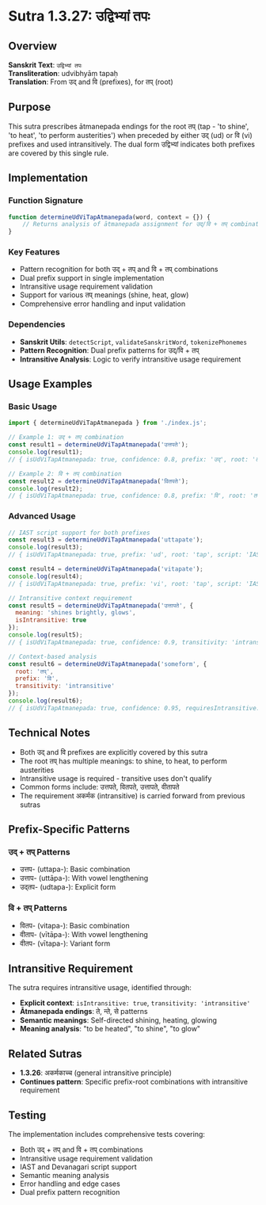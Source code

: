 # Sutra 1.3.27: उद्विभ्यां तपः

## Overview

**Sanskrit Text**: `उद्विभ्यां तपः`  
**Transliteration**: udvibhyāṃ tapaḥ  
**Translation**: From उद् and वि (prefixes), for तप् (root)

## Purpose

This sutra prescribes ātmanepada endings for the root तप् (tap - 'to shine', 'to heat', 'to perform austerities') when preceded by either उद् (ud) or वि (vi) prefixes and used intransitively. The dual form उद्विभ्यां indicates both prefixes are covered by this single rule.

## Implementation

### Function Signature
```javascript
function determineUdViTapAtmanepada(word, context = {}) {
    // Returns analysis of ātmanepada assignment for उद्/वि + तप् combinations
}
```

### Key Features
- Pattern recognition for both उद् + तप् and वि + तप् combinations
- Dual prefix support in single implementation
- Intransitive usage requirement validation
- Support for various तप् meanings (shine, heat, glow)
- Comprehensive error handling and input validation

### Dependencies
- **Sanskrit Utils**: `detectScript`, `validateSanskritWord`, `tokenizePhonemes`
- **Pattern Recognition**: Dual prefix patterns for उद्/वि + तप्
- **Intransitive Analysis**: Logic to verify intransitive usage requirement

## Usage Examples

### Basic Usage
```javascript
import { determineUdViTapAtmanepada } from './index.js';

// Example 1: उद् + तप् combination
const result1 = determineUdViTapAtmanepada('उत्तपते');
console.log(result1); 
// { isUdViTapAtmanepada: true, confidence: 0.8, prefix: 'उद्', root: 'तप्' }

// Example 2: वि + तप् combination  
const result2 = determineUdViTapAtmanepada('वितपते');
console.log(result2); 
// { isUdViTapAtmanepada: true, confidence: 0.8, prefix: 'वि', root: 'तप्' }
```

### Advanced Usage
```javascript
// IAST script support for both prefixes
const result3 = determineUdViTapAtmanepada('uttapate');
console.log(result3);
// { isUdViTapAtmanepada: true, prefix: 'ud', root: 'tap', script: 'IAST' }

const result4 = determineUdViTapAtmanepada('vitapate');
console.log(result4);
// { isUdViTapAtmanepada: true, prefix: 'vi', root: 'tap', script: 'IAST' }

// Intransitive context requirement
const result5 = determineUdViTapAtmanepada('उत्तापते', {
  meaning: 'shines brightly, glows',
  isIntransitive: true
});
console.log(result5);
// { isUdViTapAtmanepada: true, confidence: 0.9, transitivity: 'intransitive' }

// Context-based analysis
const result6 = determineUdViTapAtmanepada('someform', {
  root: 'तप्',
  prefix: 'वि',
  transitivity: 'intransitive'
});
console.log(result6);
// { isUdViTapAtmanepada: true, confidence: 0.95, requiresIntransitive: true }
```

## Technical Notes

- Both उद् and वि prefixes are explicitly covered by this sutra
- The root तप् has multiple meanings: to shine, to heat, to perform austerities
- Intransitive usage is required - transitive uses don't qualify
- Common forms include: उत्तपते, वितपते, उत्तापते, वीतापते
- The requirement अकर्मक (intransitive) is carried forward from previous sutras

## Prefix-Specific Patterns

### उद् + तप् Patterns
- उत्तप- (uttapa-): Basic combination
- उत्ताप- (uttāpa-): With vowel lengthening
- उद्तप- (udtapa-): Explicit form

### वि + तप् Patterns  
- वितप- (vitapa-): Basic combination
- वीताप- (vītāpa-): With vowel lengthening
- वीतप- (vītapa-): Variant form

## Intransitive Requirement

The sutra requires intransitive usage, identified through:
- **Explicit context**: `isIntransitive: true`, `transitivity: 'intransitive'`
- **Ātmanepada endings**: ते, न्ते, से patterns
- **Semantic meanings**: Self-directed shining, heating, glowing
- **Meaning analysis**: "to be heated", "to shine", "to glow"

## Related Sutras

- **1.3.26**: अकर्मकाच्च (general intransitive principle)
- **Continues pattern**: Specific prefix-root combinations with intransitive requirement

## Testing

The implementation includes comprehensive tests covering:
- Both उद् + तप् and वि + तप् combinations
- Intransitive usage requirement validation
- IAST and Devanagari script support
- Semantic meaning analysis
- Error handling and edge cases
- Dual prefix pattern recognition
